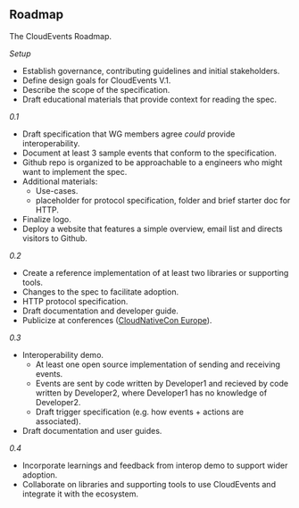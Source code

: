 ## Roadmap

The CloudEvents Roadmap.

*Setup*

* Establish governance, contributing guidelines and initial stakeholders.
* Define design goals for CloudEvents V.1.
* Describe the scope of the specification.
* Draft educational materials that provide context for reading the spec.

*0.1*

* Draft specification that WG members agree *could* provide interoperability.
* Document at least 3 sample events that conform to the specification.
* Github repo is organized to be approachable to a engineers who might want to
implement the spec.
* Additional materials:
  * Use-cases.
  * placeholder for protocol specification, folder and brief starter doc for
  HTTP.
* Finalize logo.
* Deploy a website that features a simple overview, email list and directs
visitors to Github.


*0.2*

* Create a reference implementation of at least two libraries or supporting
tools.
* Changes to the spec to facilitate adoption.
* HTTP protocol specification.
* Draft documentation and developer guide.
* Publicize at conferences ([CloudNativeCon Europe](https://events.linuxfoundation.org/events/kubecon-cloudnativecon-north-america-2018/)).

*0.3*

* Interoperability demo.
  * At least one open source implementation of sending and receiving events.
  * Events are sent by code written by Developer1 and recieved by code written by Developer2, where Developer1 has no knowledge of Developer2.
  * Draft trigger specification (e.g. how events + actions are associated).
* Draft documentation and user guides.

*0.4*

* Incorporate learnings and feedback from interop demo to support wider adoption.
* Collaborate on libraries and supporting tools to use CloudEvents and
integrate it with the ecosystem.
